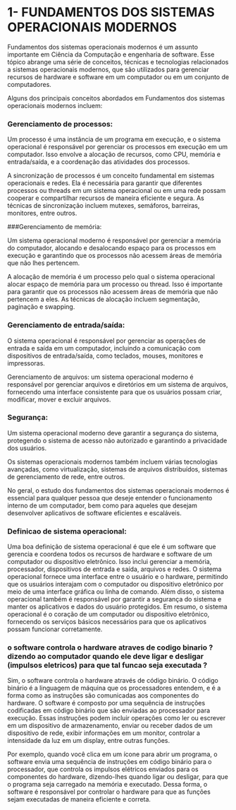 # 1- FUNDAMENTOS DOS SISTEMAS OPERACIONAIS MODERNOS

 Fundamentos dos sistemas operacionais modernos é um assunto importante em Ciência da Computação e engenharia de software. Esse tópico abrange uma série de conceitos, técnicas e tecnologias relacionados a sistemas operacionais modernos, que são utilizados para gerenciar recursos de hardware e software em um computador ou em um conjunto de computadores.

Alguns dos principais conceitos abordados em Fundamentos dos sistemas operacionais modernos incluem:

### Gerenciamento de processos:

 Um processo é uma instância de um programa em execução, e o sistema operacional é responsável por gerenciar os processos em execução em um computador. Isso envolve a alocação de recursos, como CPU, memória e entrada/saída, e a coordenação das atividades dos processos.
 
  A sincronização de processos é um conceito fundamental em sistemas operacionais e redes. Ela é necessária para garantir que diferentes processos ou threads em um sistema operacional ou em uma rede possam cooperar e compartilhar recursos de maneira eficiente e segura. As técnicas de sincronização incluem mutexes, semáforos, barreiras, monitores, entre outros.



###Gerenciamento de memória: 

Um sistema operacional moderno é responsável por gerenciar a memória do computador, alocando e desalocando espaço para os processos em execução e garantindo que os processos não acessem áreas de memória que não lhes pertencem.

 A alocação de memória é um processo pelo qual o sistema operacional alocar espaço de memória para um processo ou thread. Isso é importante para garantir que os processos não acessem áreas de memória que não pertencem a eles. As técnicas de alocação incluem segmentação, paginação e swapping.

### Gerenciamento de entrada/saída: 

O sistema operacional é responsável por gerenciar as operações de entrada e saída em um computador, incluindo a comunicação com dispositivos de entrada/saída, como teclados, mouses, monitores e impressoras.

Gerenciamento de arquivos: um sistema operacional moderno é responsável por gerenciar arquivos e diretórios em um sistema de arquivos, fornecendo uma interface consistente para que os usuários possam criar, modificar, mover e excluir arquivos.

### Segurança: 

Um sistema operacional moderno deve garantir a segurança do sistema, protegendo o sistema de acesso não autorizado e garantindo a privacidade dos usuários.

Os sistemas operacionais modernos também incluem várias tecnologias avançadas, como virtualização, sistemas de arquivos distribuídos, sistemas de gerenciamento de rede, entre outros.

No geral, o estudo dos fundamentos dos sistemas operacionais modernos é essencial para qualquer pessoa que deseje entender o funcionamento interno de um computador, bem como para aqueles que desejam desenvolver aplicativos de software eficientes e escaláveis.

### Definicao de sistema operacional:

Uma boa definição de sistema operacional é que ele é um software que gerencia e coordena todos os recursos de hardware e software de um computador ou dispositivo eletrônico. Isso inclui gerenciar a memória, processador, dispositivos de entrada e saída, arquivos e redes. O sistema operacional fornece uma interface entre o usuário e o hardware, permitindo que os usuários interajam com o computador ou dispositivo eletrônico por meio de uma interface gráfica ou linha de comando. Além disso, o sistema operacional também é responsável por garantir a segurança do sistema e manter os aplicativos e dados do usuário protegidos. Em resumo, o sistema operacional é o coração de um computador ou dispositivo eletrônico, fornecendo os serviços básicos necessários para que os aplicativos possam funcionar corretamente.

### o software controla o hardware atraves de codigo binario ? dizendo ao computador quando ele deve ligar e desligar (impulsos eletricos) para que tal funcao seja executada ?

Sim, o software controla o hardware através de código binário. O código binário é a linguagem de máquina que os processadores entendem, e é a forma como as instruções são comunicadas aos componentes do hardware. O software é composto por uma sequência de instruções codificadas em código binário que são enviadas ao processador para execução. Essas instruções podem incluir operações como ler ou escrever em um dispositivo de armazenamento, enviar ou receber dados de um dispositivo de rede, exibir informações em um monitor, controlar a intensidade da luz em um display, entre outras funções.

Por exemplo, quando você clica em um ícone para abrir um programa, o software envia uma sequência de instruções em código binário para o processador, que controla os impulsos elétricos enviados para os componentes do hardware, dizendo-lhes quando ligar ou desligar, para que o programa seja carregado na memória e executado. Dessa forma, o software é responsável por controlar o hardware para que as funções sejam executadas de maneira eficiente e correta.

